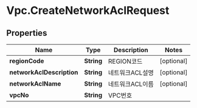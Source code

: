 # Vpc.CreateNetworkAclRequest

## Properties
Name | Type | Description | Notes
------------ | ------------- | ------------- | -------------
**regionCode** | **String** | REGION코드 | [optional] 
**networkAclDescription** | **String** | 네트워크ACL설명 | [optional] 
**networkAclName** | **String** | 네트워크ACL이름 | [optional] 
**vpcNo** | **String** | VPC번호 | 


